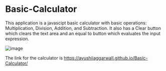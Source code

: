 # Basic-Calculator

This application is a javascipt basic calculator with basic operations: Multiplication, Division, Addition, and Subtraction.
It also has a Clear button which clears the text area and an equal to button which evaluates the input expression.

![image](https://user-images.githubusercontent.com/62741870/173178112-4cdb7e65-6f6a-4634-b751-0d1d18b899cf.png)

The link for the calculator is [https://ayushiiaggarwall.github.io/Basic-Calculator/
](https://ayushiiaggarwall.github.io/Basic-Calculator/)
